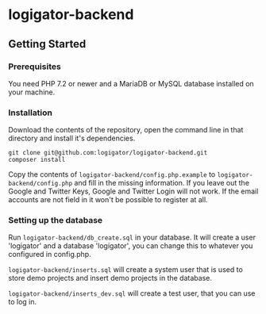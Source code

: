 # logigator-backend

## Getting Started
### Prerequisites
You need PHP 7.2 or newer and a MariaDB or MySQL database installed on your machine.

### Installation
Download the contents of the repository, open the command line in that directory and install it's dependencies.
```
git clone git@github.com:logigator/logigator-backend.git 
composer install
```

Copy the contents of `logigator-backend/config.php.example` to `logigator-backend/config.php` and fill in the missing information. 
If you leave out the Google and Twitter Keys, Google and Twitter Login will not work. If the email accounts are not field in it won't be possible to register at all. 

### Setting up the database

Run `logigator-backend/db_create.sql` in your database. It will create a user 'logigator' and a database 'logigator', you can change this to whatever you configured in config.php.

`logigator-backend/inserts.sql` will create a system user that is used to store demo projects and insert demo projects in the database.

`logigator-backend/inserts_dev.sql` will create a test user, that you can use to log in.
